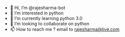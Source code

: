 - 👋 Hi, I’m @rajesharma-bot
- 👀 I’m interested in python
- 🌱 I’m currently learning python 3.0
- 💞️ I’m looking to collaborate on python
- 📫 How to reach me ? email to rajesharma@live.com

<!---
rajesharma-bot/rajesharma-bot is a ✨ special ✨ repository because its `README.md` (this file) appears on your GitHub profile.
You can click the Preview link to take a look at your changes.
--->
